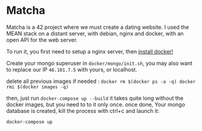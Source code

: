 # Matcha

Matcha is a 42 project where we must create a dating website.
I used the MEAN stack on a distant server, with debian, nginx and docker,
with an open API for the web server.

To run it, you first need to setup a nginx server, then [install docker!](https://docs.docker.com/engine/installation/linux/debian/#install-using-the-repository)

Create your mongo superuser in `docker/mongo/init.sh`,
you may also want to replace our IP `46.101.7.5` with yours, or localhost.

delete all previous images if needed :
`docker rm $(docker ps -a -q)
docker rmi $(docker images -q)`

then, just run
`docker-compose up --build`
it takes quite long without the docker images, but you need to to it only once. once done,
Your mongo database is created, kill the process with ctrl+c and launch it:

`docker-compose up`
